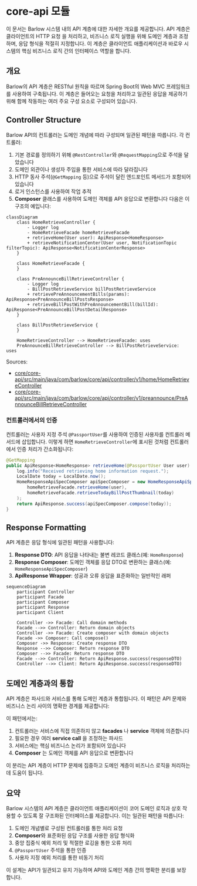 # core-api 모듈

이 문서는 Barlow 시스템 내의 API 계층에 대한 자세한 개요를 제공합니다. API 계층은 클라이언트의 HTTP 요청 을 처리하고, 비즈니스 로직 실행을 위해 도메인 계층과 조정하며, 응답 형식을 적절히 지정합니다.
이 계층은 클라이언트 애플리케이션과 바로우 시스템의 핵심 비즈니스 로직 간의 인터페이스 역할을 합니다.

## 개요

Barlow의 API 계층은 RESTful 원칙을 따르며 Spring Boot의 Web MVC 프레임워크를 사용하여 구축됩니다. 이 계층은 들어오는 요청을 처리하고 일관된 응답을 제공하기 위해 함께 작동하는 여러
주요 구성 요소로 구성되어 있습니다.

## Controller Structure

Barlow API의 컨트롤러는 도메인 개념에 따라 구성되며 일관된 패턴을 따릅니다. 각 컨트롤러:

1. 기본 경로를 정의하기 위해 `@RestController`와 `@RequestMapping`으로 주석을 달았습니다
2. 도메인 외관이나 생성자 주입을 통한 서비스에 따라 달라집니다
3. HTTP 동사 주석(`@GetMapping` 등)으로 주석이 달린 엔드포인트 메서드가 포함되어 있습니다
4. 로거 인스턴스를 사용하여 작업 추적
5. **Composer** 클래스를 사용하여 도메인 객체를 API 응답으로 변환합니다
   다음은 이 구조의 예입니다:

```mermaid
classDiagram
    class HomeRetrieveController {
        - Logger log
        - HomeRetrieveFacade homeRetrieveFacade
        + retrieveHome(User user): ApiResponse<HomeResponse>
        + retrieveNotificationCenter(User user, NotificationTopic filterTopic): ApiResponse<NotificationCenterResponse>
    }

    class HomeRetrieveFacade {
    }

    class PreAnnounceBillRetrieveController {
        - Logger log
        - BillPostRetrieveService billPostRetrieveService
        + retrievePreAnnouncementBills(params): ApiResponse<PreAnnounceBillPostsResponse>
        + retrieveBillPostWithPreAnnouncementBill(billId): ApiResponse<PreAnnounceBillPostDetailResponse>
    }

    class BillPostRetrieveService {
    }

    HomeRetrieveController --> HomeRetrieveFacade: uses
    PreAnnounceBillRetrieveController --> BillPostRetrieveService: uses
```

Sources:
- [core/core-api/src/main/java/com/barlow/core/api/controller/v1/home/HomeRetrieveController](https://github.com/ogongchill/barlow/blob/a5b7f9d0/core/core-api/src/main/java/com/barlow/core/api/controller/v1/home/HomeRetrieveController.java#L18-L52)
- [core/core-api/src/main/java/com/barlow/core/api/controller/v1/preannounce/PreAnnounceBillRetrieveController](https://github.com/ogongchill/barlow/blob/a5b7f9d0/core/core-api/src/main/java/com/barlow/core/api/controller/v1/preannounce/PreAnnounceBillRetrieveController.java#L1-L56)

### 컨트롤러에서의 인증
컨트롤러는 사용자 지정 주석 `@PassportUser`를 사용하여 인증된 사용자를 컨트롤러 메서드에 삽입합니다. 
이렇게 하면 `HomeRetrieveController`에 표시된 것처럼 컨트롤러에서 인증 처리가 간소화됩니다:

```java
@GetMapping
public ApiResponse<HomeResponse> retrieveHome(@PassportUser User user) {
    log.info("Received retrieving home information request.");
    LocalDate today = LocalDate.now();
    HomeResponseApiSpecComposer apiSpecComposer = new HomeResponseApiSpecComposer(
        homeRetrieveFacade.retrieveHome(user),
        homeRetrieveFacade.retrieveTodayBillPostThumbnail(today)
    );
    return ApiResponse.success(apiSpecComposer.compose(today));
}
```

## Response Formatting
API 계층은 응답 형식에 일관된 패턴을 사용합니다:

1. **Response DTO**: API 응답을 나타내는 불변 레코드 클래스(예: `HomeResponse`)
2. **Response Composer**: 도메인 객체를 응답 DTO로 변환하는 클래스(예: `HomeResponseApiSpecComposer`)
3. **ApiResponse Wrapper**: 성공과 오류 응답을 표준화하는 일반적인 래퍼

```mermaid
sequenceDiagram
    participant Controller
    participant Facade
    participant Composer
    participant Response
    participant Client

    Controller ->> Facade: Call domain methods
    Facade -->> Controller: Return domain objects
    Controller ->> Facade: Create composer with domain objects
    Facade ->> Composer: Call compose()
    Composer ->> Response: Create response DTO
    Response -->> Composer: Return response DTO
    Composer -->> Facade: Return response DTO
    Facade -->> Controller: Return ApiResponse.success(responseDTO)
    Controller -->> Client: Return ApiResponse.success(responseDTO)
```

## 도메인 계층과의 통합

API 계층은 파사드와 서비스를 통해 도메인 계층과 통합됩니다. 이 패턴은 API 문제와 비즈니스 논리 사이의 명확한 경계를 제공합니다:

이 패턴에서는:

1. 컨트롤러는 서비스에 직접 의존하지 않고 **facades** 나 **service** 객체에 의존합니다
2. 필요한 경우 여러 **service call** 을 조정하는 파사드
3. 서비스에는 핵심 비즈니스 논리가 포함되어 있습니다
4. **Composer** 는 도메인 객체를 API 응답으로 변환합니다

이 분리는 API 계층이 HTTP 문제에 집중하고 도메인 계층이 비즈니스 로직을 처리하는 데 도움이 됩니다.

## 요약

Barlow 시스템의 API 계층은 클라이언트 애플리케이션이 코어 도메인 로직과 상호 작용할 수 있도록 잘 구조화된 인터페이스를 제공합니다. 이는 일관된 패턴을 따릅니다:

1. 도메인 개념별로 구성된 컨트롤러를 통한 처리 요청
2. **Composer**와 표준화된 응답 구조를 사용한 응답 형식화
3. 중앙 집중식 예외 처리 및 적절한 로깅을 통한 오류 처리
4. `@PassportUser` 주석을 통한 인증
5. 사용자 지정 예외 처리를 통한 비동기 처리

이 설계는 API가 일관되고 유지 가능하며 API와 도메인 계층 간의 명확한 분리를 보장합니다.